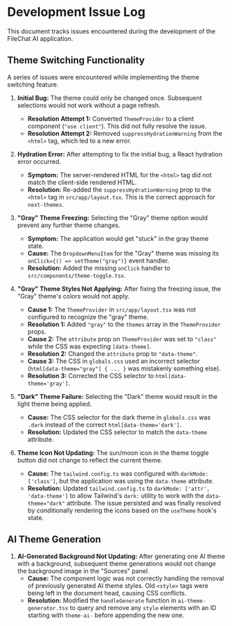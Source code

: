 # Development Issue Log

This document tracks issues encountered during the development of the FileChat AI application.

## Theme Switching Functionality

A series of issues were encountered while implementing the theme switching feature.

1.  **Initial Bug:** The theme could only be changed once. Subsequent selections would not work without a page refresh.
    *   **Resolution Attempt 1:** Converted `ThemeProvider` to a client component (`"use client"`). This did not fully resolve the issue.
    *   **Resolution Attempt 2:** Removed `suppressHydrationWarning` from the `<html>` tag, which led to a new error.

2.  **Hydration Error:** After attempting to fix the initial bug, a React hydration error occurred.
    *   **Symptom:** The server-rendered HTML for the `<html>` tag did not match the client-side rendered HTML.
    *   **Resolution:** Re-added the `suppressHydrationWarning` prop to the `<html>` tag in `src/app/layout.tsx`. This is the correct approach for `next-themes`.

3.  **"Gray" Theme Freezing:** Selecting the "Gray" theme option would prevent any further theme changes.
    *   **Symptom:** The application would get "stuck" in the gray theme state.
    *   **Cause:** The `DropdownMenuItem` for the "Gray" theme was missing its `onClick={() => setTheme("gray")}` event handler.
    *   **Resolution:** Added the missing `onClick` handler to `src/components/theme-toggle.tsx`.

4.  **"Gray" Theme Styles Not Applying:** After fixing the freezing issue, the "Gray" theme's colors would not apply.
    *   **Cause 1:** The `ThemeProvider` in `src/app/layout.tsx` was not configured to recognize the "gray" theme.
    *   **Resolution 1:** Added `"gray"` to the `themes` array in the `ThemeProvider` props.
    *   **Cause 2:** The `attribute` prop on `ThemeProvider` was set to `"class"` while the CSS was expecting `[data-theme]`.
    *   **Resolution 2:** Changed the `attribute` prop to `"data-theme"`.
    *   **Cause 3:** The CSS in `globals.css` used an incorrect selector (`html[data-theme="gray"] { ... }` was mistakenly something else).
    *   **Resolution 3:** Corrected the CSS selector to `html[data-theme='gray']`.

5.  **"Dark" Theme Failure:** Selecting the "Dark" theme would result in the light theme being applied.
    *   **Cause:** The CSS selector for the dark theme in `globals.css` was `.dark` instead of the correct `html[data-theme='dark']`.
    *   **Resolution:** Updated the CSS selector to match the `data-theme` attribute.

6.  **Theme Icon Not Updating:** The sun/moon icon in the theme toggle button did not change to reflect the current theme.
    *   **Cause:** The `tailwind.config.ts` was configured with `darkMode: ['class']`, but the application was using the `data-theme` attribute.
    *   **Resolution:** Updated `tailwind.config.ts` to `darkMode: ['attr', 'data-theme']` to allow Tailwind's `dark:` utility to work with the `data-theme="dark"` attribute. The issue persisted and was finally resolved by conditionally rendering the icons based on the `useTheme` hook's state.

## AI Theme Generation

1.  **AI-Generated Background Not Updating:** After generating one AI theme with a background, subsequent theme generations would not change the background image in the "Sources" panel.
    *   **Cause:** The component logic was not correctly handling the removal of previously generated AI theme styles. Old `<style>` tags were being left in the document head, causing CSS conflicts.
    *   **Resolution:** Modified the `handleGenerate` function in `ai-theme-generator.tsx` to query and remove any `style` elements with an ID starting with `theme-ai-` before appending the new one.

